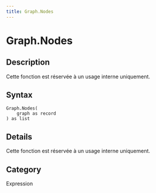 ```yaml
---
title: Graph.Nodes
---
```


# Graph.Nodes


## Description

Cette fonction est réservée à un usage interne uniquement.


## Syntax

```powerquery
Graph.Nodes(
    graph as record
) as list
```


## Details

Cette fonction est réservée à un usage interne uniquement.



## Category
Expression
